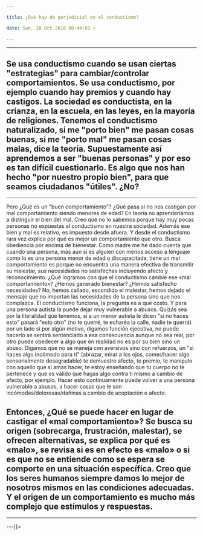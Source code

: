```yaml
---

title: ¿Qué hay de perjudicial en el conductismo?

date: Sun, 28 Oct 2018 00:44:02 +
 
---
```

---
Se usa conductismo cuando se usan ciertas "estrategias" para cambiar/controlar comportamientos. Se usa conductismo, por ejemplo cuando hay premios y cuando hay castigos. La sociedad es conductista, en la crianza, en la escuela, en las leyes, en la mayoría de religiones. Tenemos el conductismo naturalizado, si me "porto bien" me pasan cosas buenas, si me "porto mal" me pasan cosas malas, dice la teoría. Supuestamente así aprendemos a ser "buenas personas" y por eso es tan difícil cuestionarlo. Es algo que nos han hecho "por nuestro propio bien", para que seamos ciudadanos "útiles". ¿No?
---
---
Pero ¿Qué es un "buen comportamiento"? ¿Qué pasa si no nos castigan por mal comportamiento siendo menores de edad? En teoría no aprenderíamos a distinguir el bien del mal. Creo que no lo sabemos porque hay muy pocas personas no expuestas al conductismo en nuestra sociedad. Además ese bien y mal es relativo, es impuesto desde afuera. Y desde el conductismo rara vez explica por qué es mejor un comportamiento que otro. Busca obediencia por encima de bienestar. Como madre me he dado cuenta que cuando una persona, más aún si es alguien con menos acceso a lenguaje como lo es una persona menor de edad o discapacitada, tiene un mal comportamiento es porque no encuentra una manera efectiva de transmitir su malestar, sus necesidades no satisfechas incluyendo afecto y reconocimiento. ¿Qué logramos con que el conductismo cambie ese «mal comportamiento»? ¿Hemos generado bienestar? ¿Hemos satisfecho necesidades? No, hemos callado, escondido el malestar, hemos dejado el mensaje que no importan las necesidades de la persona sino que nos complazca. El conductismo funciona, la pregunta es a qué costo. Y para una persona autista la puede dejar muy vulnerable a abusos. Quizás sea por la literalidad que tenemos, si a un menor autista le dicen "si no haces esto" pasará "esto otro" (no te querré, te echaréa la calle, nadie te querrá) por un lado si por algún motivo, digamos función ejecutiva, no puede hacerlo se sentirá sentenciado a esa consecuencia aunque no sea real, por otro puede obedecer a algo que en realidad no es por su bien sino un abuso. Digamos que no se maneja con aversivos sino con refuerzos, un "si haces algo incómodo para ti" (abrazar, mirar a los ojos, comer/hacer algo sensorialmente desagradable) te demuestro afecto, te premio, te manipulo con aquello que sí amas hacer, te estoy enseñando que tu cuerpo no te pertenece y que es válido que hagas algo contra ti mismo a cambio de afecto, por ejemplo. Hacer esto continuamente puede volver a una persona vulnerable a abusos, a hacer cosas que le son incómodas/dolorosas/dañinas a cambio de aceptación o afecto.

Entonces, ¿Qué se puede hacer en lugar de castigar el «mal comportamiento»? Se busca su origen (sobrecarga, frustración, malestar), se ofrecen alternativas, se explica por qué es «malo», se revisa si es en efecto es «malo» o si es que no se entiende como se espera se comporte en una situación específica. Creo que los seres humanos siempre damos lo mejor de nosotros mismos en las condiciones adecuadas. Y el origen de un comportamiento es mucho más complejo que estímulos y respuestas.
---
---


---]]>
